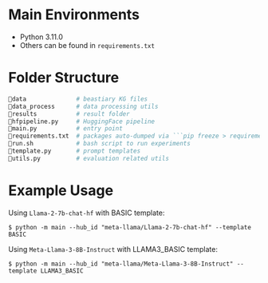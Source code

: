 # Main Environments
* Python 3.11.0
* Others can be found in ``requirements.txt``

# Folder Structure
```python
📁data              # beastiary KG files
📁data_process      # data processing utils
📁results           # result folder
📄hfpipeline.py     # HuggingFace pipeline
📄main.py           # entry point 
📄requirements.txt  # packages auto-dumped via ```pip freeze > requirements.txt```
📄run.sh            # bash script to run experiments
📄template.py       # prompt templates
📄utils.py          # evaluation related utils
```

# Example Usage
Using ```Llama-2-7b-chat-hf``` with BASIC template:

```$ python -m main --hub_id "meta-llama/Llama-2-7b-chat-hf" --template BASIC```


Using ```Meta-Llama-3-8B-Instruct``` with LLAMA3_BASIC template:

```$ python -m main --hub_id "meta-llama/Meta-Llama-3-8B-Instruct" --template LLAMA3_BASIC```
